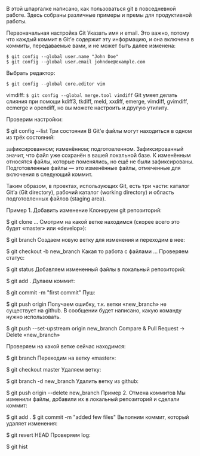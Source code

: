 В этой шпаргалке написано, как пользоваться git в повседневной работе. Здесь собраны различные примеры и премы для продуктивной работы.

Первоначальная настройка Git
Указать имя и email. Это важно, потому что каждый коммит в Git’е содержит эту информацию, и она включена в коммиты, передаваемые вами, и не может быть далее изменена:
```
$ git config --global user.name "John Doe"
$ git config --global user.email johndoe@example.com
```

Выбрать редактор:

`$ git config --global core.editor vim`

vimdiff:
`$ git config --global merge.tool vimdiff`
Git умеет делать слияния при помощи kdiff3, tkdiff, meld, xxdiff, emerge, vimdiff, gvimdiff, ecmerge и opendiff, но вы можете настроить и другую утилиту.

Проверим настройки:

$ git config --list
Три состояния
В Git’е файлы могут находиться в одном из трёх состояний:

зафиксированном;
изменённом;
подготовленном.
Зафиксированный значит, что файл уже сохранён в вашей локальной базе. К изменённым относятся файлы, которые поменялись, но ещё не были зафиксированы. Подготовленные файлы — это изменённые файлы, отмеченные для включения в следующий коммит.

Таким образом, в проектах, использующих Git, есть три части: каталог Git’а (Git directory), рабочий каталог (working directory) и область подготовленных файлов (staging area).



Пример 1. Добавить изменение
Клонируем git репозиторий:

$ git clone ...
Смотрим на какой ветке находимся (скорее всего это будет «master» или «develop»):

$ git branch
Создаем новую ветку для изменения и переходим в нее:

$ git checkout -b new_branch
Какая то работа с файлами …
Проверяем статус:

$ git status
Добавляем измененный файлы в локальный репозиторий:

$ git add .
Дулаем коммит:

$ git commit -m "first commit"
Пуш:

$ git push origin
Получаем ошибку, т.к. ветки «new_branch» не существует на github. В сообщении будет написано, какую команду нужно использовать.

$ git push --set-upstream origin new_branch
Compare & Pull Request -> Delete «new_branch»

Проверяем на какой ветке сейчас находимся:

$ git branch
Переходим на ветку «master»:

$ git checkout master
Удаляем ветку:

$ git branch -d new_branch
Удалить ветку из github:

$ git push origin --delete new_branch
Пример 2. Отмена коммитов
Мы изменили файлы, добавили их в локальный репозиторий и сделали коммит:

$ git add .
$ git commit -m "added few files"
Выполним коммит, который удаляет изменения:

$ git revert HEAD
Проверяем log:

$ git hist
